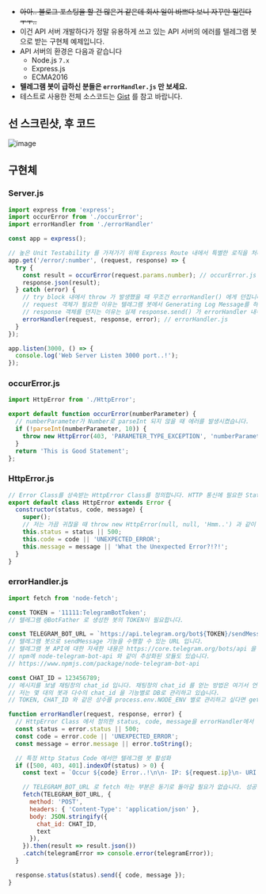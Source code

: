 - ~~아아.. 블로그 포스팅을 할 건 많은거 같은데 회사 일이 바쁘다 보니 자꾸만 밀린다 ㅜㅜ..~~
- 이건 API 서버 개발하다가 정말 유용하게 쓰고 있는 API 서버의 에러를 텔레그램 봇으로 받는 구현체 예제입니다.
- API 서버의 환경은 다음과 같습니다
  - Node.js `7.x`
  - Express.js
  - ECMA2016
- **텔레그램 봇이 급하신 분들은 `errorHandler.js` 만 보세요.**
- 테스트로 사용한 전체 소스코드는 [Gist](https://gist.github.com/uyu423/72a36094e2ab8926df04e0166d8897fa) 를 참고 바랍니다.

## 선 스크린샷, 후 코드

![image](https://cloud.githubusercontent.com/assets/8033320/25912800/7db80508-35f3-11e7-9e26-b8b922b487e8.png)

## 구현체
### Server.js
```javascript
import express from 'express';
import occurError from './occurError';
import errorHandler from './errorHandler'

const app = express();

// 높은 Unit Testability 를 가져가기 위해 Express Route 내에서 특별한 로직을 처리하지 않고 실제 로직은 occurError() 와 같이 모듈로 빼서 리턴 값만 사용합니다.
app.get('/error/:number', (request, response) => {
  try {
    const result = occurError(request.params.number); // occurError.js
    response.json(result);
  } catch (error) {
    // try block 내에서 throw 가 발생했을 때 무조건 errorHandler() 에게 던집니다.
    // request 객체가 필요한 이유는 텔레그램 봇에서 Generating Log Message를 하기 위함입니다.
    // response 객체를 던지는 이유는 실제 response.send() 가 errorHandler 내부에서 일어나기 때문입니다.
    errorHandler(request, response, error); // errorHandler.js
  }
});

app.listen(3000, () => {
  console.log('Web Server Listen 3000 port..!');
});
```

### occurError.js
```javascript
import HttpError from './HttpError';

export default function occurError(numberParameter) {
  // numberParameter가 Number로 parseInt 되지 않을 때 에러를 발생시켰습니다.
  if (!parseInt(numberParameter, 10)) {
    throw new HttpError(403, 'PARAMETER_TYPE_EXCEPTION', 'numberParameter is require Number'); // HttpError.js
  }
  return 'This is Good Statement';
};
```

### HttpError.js
```javascript
// Error Class를 상속받는 HttpError Class를 정의합니다. HTTP 통신에 필요한 Status Code와 추가적인 데이터를 전달하기 위함입니다.
export default class HttpError extends Error {
  constructor(status, code, message) {
    super();
    // 저는 가끔 귀찮을 때 throw new HttpError(null, null, 'Hmm..') 과 같이 사용할 때가 있습니다. 이를 위한 OR 연산입니다.
    this.status = status || 500;
    this.code = code || 'UNEXPECTED_ERROR';
    this.message = message || 'What the Unexpected Error?!?!';
  }
}
```

### errorHandler.js
```javascript
import fetch from 'node-fetch';

const TOKEN = '11111:TelegramBotToken';
// 텔레그램 @BotFather 로 생성한 봇의 TOKEN이 필요합니다.

const TELEGRAM_BOT_URL = `https://api.telegram.org/bot${TOKEN}/sendMessage`;
// 텔레그램 봇으로 sendMessage 기능을 수행할 수 있는 URL 입니다.
// 텔레그램 봇 API에 대한 자세한 내용은 https://core.telegram.org/bots/api 을 참고하세요.
// npm에 node-telegram-bot-api 와 같이 추상화된 모듈도 있습니다.
// https://www.npmjs.com/package/node-telegram-bot-api

const CHAT_ID = 123456789;
// 메시지를 보낼 채팅창의 chat_id 입니다. 채팅창의 chat_id 를 얻는 방법은 여기서 언급하지 않겠습니다.
// 저는 몇 대의 봇과 다수의 chat_id 을 기능별로 DB로 관리하고 있습니다.
// TOKEN, CHAT_ID 와 같은 상수를 process.env.NODE_ENV 별로 관리하고 싶다면 getconfig 와 같은 것을 사용하면 좋습니다.

function errorHandler(request, response, error) {
  // HttpError Class 에서 정의한 status, code, message을 errorHandler에서 다시 정의하는 이유는 HttpError 객체로 Customize하게 잡히지 않는 Exception Error들 까지 포괄하여 처리할 수 있게하기 위함입니다. (ex. Syntax Error)
  const status = error.status || 500;
  const code = error.code || 'UNEXPECTED_ERROR';
  const message = error.message || error.toString();

  // 특정 Http Status Code 에서만 텔레그램 봇 활성화
  if ([500, 403, 401].indexOf(status) > 0) {
    const text = `Occur ${code} Error..!\n\n- IP: ${request.ip}\n- URI: ${request.method} ${request.originalUrl}\n- HEADERS: ${JSON.stringify(request.headers)}\n- BODY: ${JSON.stringify(request.body)}\n\n- STATUS: ${status}\n- CODE: ${code}\n- STACK: ${error.stack}`;

    // TELEGRAM_BOT_URL 로 fetch 하는 부분은 동기로 돌아갈 필요가 없습니다. 성공이건 실패건 response.send() 는 실행되어야 하며, 연관되지 않습니다.
    fetch(TELEGRAM_BOT_URL, {
      method: 'POST',
      headers: { 'Content-Type': 'application/json' },
      body: JSON.stringify({
        chat_id: CHAT_ID,
        text
      }),
    }).then(result => result.json())
    .catch(telegramError => console.error(telegramError));
  }

  response.status(status).send({ code, message });
}
```
